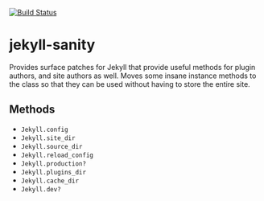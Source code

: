 [![Build Status](https://travis-ci.org/envygeeks/jekyll-sanity.svg?branch=master)](https://travis-ci.org/envygeeks/jekyll-sanity)

# jekyll-sanity

Provides surface patches for Jekyll that provide useful methods for plugin
authors, and site authors as well.  Moves some insane instance methods to
the class so that they can be used without having to store the entire site.

## Methods

* `Jekyll.config`
* `Jekyll.site_dir`
* `Jekyll.source_dir`
* `Jekyll.reload_config`
* `Jekyll.production?`
* `Jekyll.plugins_dir`
* `Jekyll.cache_dir`
* `Jekyll.dev?`
